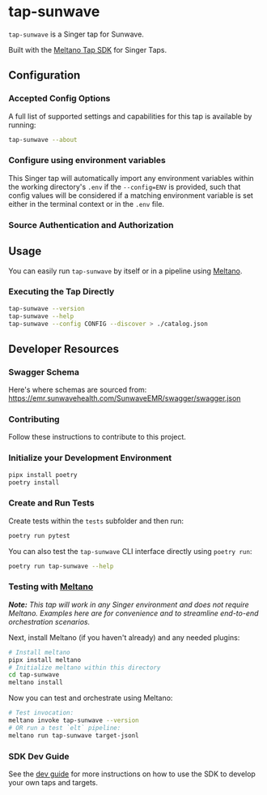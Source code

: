 # tap-sunwave

`tap-sunwave` is a Singer tap for Sunwave.

Built with the [Meltano Tap SDK](https://sdk.meltano.com) for Singer Taps.

## Configuration

### Accepted Config Options

<!--
Developer TODO: Provide a list of config options accepted by the tap.

This section can be created by copy-pasting the CLI output from:

```
tap-sunwave --about --format=markdown
```
-->

A full list of supported settings and capabilities for this
tap is available by running:

```bash
tap-sunwave --about
```

### Configure using environment variables

This Singer tap will automatically import any environment variables within the working directory's
`.env` if the `--config=ENV` is provided, such that config values will be considered if a matching
environment variable is set either in the terminal context or in the `.env` file.

### Source Authentication and Authorization

<!--
Developer TODO: If your tap requires special access on the source system, or any special authentication requirements, provide those here.
-->

## Usage

You can easily run `tap-sunwave` by itself or in a pipeline using [Meltano](https://meltano.com/).

### Executing the Tap Directly

```bash
tap-sunwave --version
tap-sunwave --help
tap-sunwave --config CONFIG --discover > ./catalog.json
```

## Developer Resources

### Swagger Schema

Here's where schemas are sourced from: https://emr.sunwavehealth.com/SunwaveEMR/swagger/swagger.json

### Contributing

Follow these instructions to contribute to this project.

### Initialize your Development Environment

```bash
pipx install poetry
poetry install
```

### Create and Run Tests

Create tests within the `tests` subfolder and
  then run:

```bash
poetry run pytest
```

You can also test the `tap-sunwave` CLI interface directly using `poetry run`:

```bash
poetry run tap-sunwave --help
```

### Testing with [Meltano](https://www.meltano.com)

_**Note:** This tap will work in any Singer environment and does not require Meltano.
Examples here are for convenience and to streamline end-to-end orchestration scenarios._

Next, install Meltano (if you haven't already) and any needed plugins:

```bash
# Install meltano
pipx install meltano
# Initialize meltano within this directory
cd tap-sunwave
meltano install
```

Now you can test and orchestrate using Meltano:

```bash
# Test invocation:
meltano invoke tap-sunwave --version
# OR run a test `elt` pipeline:
meltano run tap-sunwave target-jsonl
```

### SDK Dev Guide

See the [dev guide](https://sdk.meltano.com/en/latest/dev_guide.html) for more instructions on how to use the SDK to
develop your own taps and targets.
